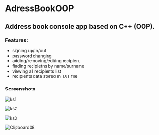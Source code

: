 # AdressBookOOP
## Address book console app based on C++ (OOP).

### Features:
- signing up/in/out
- password changing
- adding/removing/editing recipient
- finding recipietns by name/surname
- viewing all recipients list
- recipients data stored in TXT file

### Screenshots
![ks1](https://user-images.githubusercontent.com/59318234/120065153-3865d500-c070-11eb-9e16-45cfe6ed1e3d.jpg)

![ks2](https://user-images.githubusercontent.com/59318234/120065156-3a2f9880-c070-11eb-85de-4800ae2ddd35.jpg)

![ks3](https://user-images.githubusercontent.com/59318234/120065157-3ac82f00-c070-11eb-8aee-1cec760ce2d0.jpg)

![Clipboard08](https://user-images.githubusercontent.com/59318234/120067081-fb9edb80-c079-11eb-9a84-4b1bb857efd1.png)
